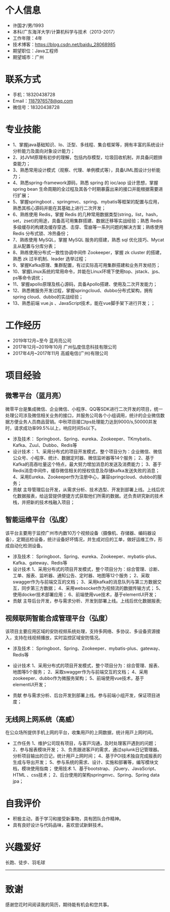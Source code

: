 

# 个人信息

- 许国才/男/1993
- 本科/⼴东海洋⼤学/计算机科学与技术（2013-2017）
- 工作年限：4年
- 技术博客：https://blog.csdn.net/baidu_28068985
- 期望职位：Java工程师
- 期望城市：广州
# 联系方式
- 手机：18320438728
- Email：1187976578@qq.com
- 微信号：18320438728
# 专业技能
- 1、掌握java基础知识、Io、泛型、多线程、集合框架等，拥有丰富的系统设计分析能力及面向对象设计能力；
- 2、对JVM原理有初步的理解，包括内存模型，垃圾回收机制，并具备问题排查能力；
- 3、熟悉常⽤设计模式（观察、代理、单例模式等），具备UML图设计分析能力；
- 4、熟悉spring-framework源码，熟悉 spring 的 ioc/aop 设计思想，掌握 spring bean 生命周期的全过程及其各个时期暴露出来的接口并能根据需要进行扩展；
- 5、掌握springboot 、springmvc、spring、mybatis等框架的配置与应用，熟悉其核心源码并能在其基础上进行二次开发；
- 6、熟练使用 Redis，掌握 Redis 的几种常用数据类型(string，list，hash，set，zset)的用途，具备高可用集群搭建、数据迁移等实战经验；熟悉 Redis 多级缓存的构建及缓存穿透、击穿、雪崩等一系列问题的解决方案；熟练使用 Redis 分布式锁、冷热备份；
- 7、熟练使用 MySQL，掌握 MySQL 服务的搭建，熟悉 sql 优化技巧、Mycat 主从配置与分库分表；
- 8、熟练使用分布式一致性协调中间件 Zookeeper，掌握 zk cluster 的搭建，熟悉 zk 过半机制、leader 选举过程；
- 9、掌握Kafka原理、集群配置，有过实际高可用集群搭建和业务开发经历；
- 10、掌握Linux系统的常⽤命令，并能在Linux环境下使用top、jstack、jps、ps等命令调优；
- 11、掌握apollo原理及核心源码，具备Apollo搭建、使用及二次开发能力；
- 12、熟悉微服务开发过程，掌握springcloud、dubbo分布式架构，拥有spring cloud、dubbo的实战经验；
-  13、熟悉前端 vue.js 、JavaScript技术，能在vue脚⼿架下进⾏开发；；

# 工作经历
* 2019年12⽉~至今 蓝月亮公司
* 2017年12⽉~2019年10月 ⼴州弘度信息科技有限公司
* 2017年4⽉~2017年11⽉ ⾼威电信(⼴州)有限公司

# 项目经验
## 微零平台（蓝月亮）
微零平台是集成微信、企业微信、小程序、QQ等SDK进行二次开发的项目，统一处理公司涉及微信相关业务的接口，并服务公司各个小组调用，统计的企业微信数据方便业务人员商品营销。中秋项目接口tps处理能力达到9000/s,50000并发时，请求成功率99.5%以上，响应时间5s以下。
* 涉及技术：
  Springboot、Spring、eureka、Zookeeper、TKmybatis、Kafka、Zuul、Dubbo、Redis等
* 设计技术：
  1、采用分布式的项目开发模式，整个项目分为：企业微信、微信公众号、小程序、统计、数据定时器、微信监听器等14个服务；
  2、基于Kafka的高吞吐量这个特点，最大努力增加消息的发送及消费能力；
  3、基于Redis消息中间件，缓存微信相关的授权信息及存储kafka发送失败的消息；
  4、采用Eureka、Zookeeper作为注册中心，兼容springcloud、dubbo的服务；
* 贡献
  主导管理后台开发，从需求分析、技术选型、开发到部署上线。上线后优化数据报表，给运营提供便捷方式获取他们所需的数据。还负责研究新的技术栈，并把新的技术栈融入项目；

## 智能运维平台（弘度）
该平台主要⽤于监控⼴州市内数10万个视频设备（摄像机、存储器、编码器设备），定期巡检设备，统计设备好坏情况，并生成对应的工单，做好运维工作，形成自动化检测设备。
* 涉及技术：
  Springboot、Spring、eureka、Zookeeper、mybatis-plus、Kafka、gateway、Redis等
* 设计技术
  1、采用分布式的项目开发模式，整个项目分为：综合管理、诊断、工单、报表、监听器、通知公告、定时器、地图等12个服务；
  2、采取swagger作为与前端交互的文档；
  3、采用kafka的消息队列与第三方数据交互，同步第三方数据；
  4、采用websocket作为视频流的数据传输方式；
  5、使⽤docker技术部署应⽤；
  6、前端使⽤vue技术，基于elementUI开发；
* 贡献
  主导后台开发，参与需求分析、开发到部署上线。上线后优化数据报表;

## 视频联⽹智能合成管理平台（弘度）
该项⽬主要应⽤区域的安防视频系统处理，⽀持多⽹络、多协议、多设备资源接⼊，⽀持在线视频播放，实时监控区域安防情况。
* 涉及技术：
  Springboot、Spring、Zookeeper、mybatis-plus、gateway、Redis等

* 设计技术
  1、采用分布式的项目开发模式，整个项目分为：综合管理、报表、地图等5个服务；
  2、采取swagger作为与前端交互的文档；
  4、采用zookeeper、dubbo作为微服务架构；
  5、前端使⽤vue技术，基于elementUI开发；
* 贡献
  参与需求分析、后台开发到部署上线。参与前端小组开发，保证项目进度；

## ⽆线⽹上⽹系统（高威）
在公众场所提供⼿机上⽹的平台，收集⽤⼾的上⽹数据，统计⽤⼾上⽹时间。
* ⼯作任务
  1、维护公司现有项⽬，与客⼾沟通，及时处理客⼾遇到的问题；
  2、参与报表模块开发；
  3、负责跟进客⼾的需求，通过splunk⽇记管理器。分析项⽬输出的⽇记，统计⽤⼾上⽹时间；
  4、基于POI技术独⾃完成报表的⽣成与导出开发；
  5、参与系统的需求、设计、实施和部署等，编写模块⽂档，模块使⽤指南；
  使⽤技术
  1、基于bootstrap、 jQuery、JavaScript、HTML 、css技术；
  2、后台使⽤的架构springmvc、Spring、Spring data jpa；

# 自我评价
* 积极主动，善于学习和接受新事物，具有团队合作精神。
* 具有良好设计与代码品味，喜欢尝试新鲜技术。

# 兴趣爱好
长跑、徒步、羽毛球

---      
# 致谢
感谢您花时间阅读我的简历，期待能有机会和您共事。
      
      